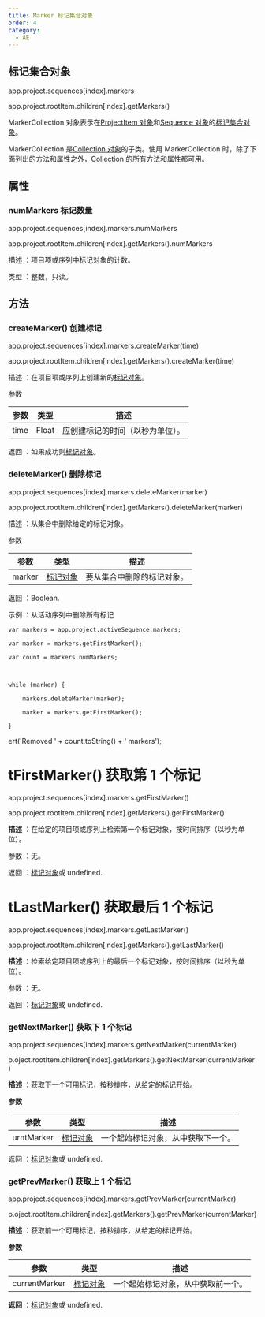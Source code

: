 ```yaml
---
title: Marker 标记集合对象
order: 4
category:
  - AE
---
```


## 标记集合对象

app.project.sequences[index].markers

app.project.rootItem.children[index].getMarkers()

MarkerCollection 对象表示在[ProjectItem 对象](https://ppro-scripting.docsforadobe.dev/item/projectitem.html#projectitem)和[Sequence 对象](https://ppro-scripting.docsforadobe.dev/sequence/sequence.html#sequence)的[标记集合对象](https://ppro-scripting.docsforadobe.dev/general/marker.html#marker)。

MarkerCollection 是[Collection 对象](https://ppro-scripting.docsforadobe.dev/collection/collection.html#collection)的子类。使用
MarkerCollection 时，除了下面列出的方法和属性之外，Collection 的所有方法和属性都可用。

## 属性

### numMarkers 标记数量

app.project.sequences[index].markers.numMarkers

app.project.rootItem.children[index].getMarkers().numMarkers

描述 ：项目项或序列中标记对象的计数。

类型 ：整数，只读。

## 方法

### createMarker() 创建标记

app.project.sequences[index].markers.createMarker(time)

app.project.rootItem.children[index].getMarkers().createMarker(time)

描述 ：在项目项或序列上创建新的[标记对象](https://ppro-scripting.docsforadobe.dev/general/marker.html#marker)。

参数

| 参数 | 类型  | 描述                             |
| ---- | ----- | -------------------------------- |
| time | Float | 应创建标记的时间（以秒为单位）。 |

返回 ：如果成功则[标记对象](https://ppro-scripting.docsforadobe.dev/general/marker.html#marker)。

### deleteMarker() 删除标记

app.project.sequences[index].markers.deleteMarker(marker)

app.project.rootItem.children[index].getMarkers().deleteMarker(marker)

描述 ：从集合中删除给定的标记对象。

参数

| 参数   | 类型                                                                           | 描述                       |
| ------ | ------------------------------------------------------------------------------ | -------------------------- |
| marker | [标记对象](https://ppro-scripting.docsforadobe.dev/general/marker.html#marker) | 要从集合中删除的标记对象。 |

返回 ：Boolean.

示例 ：从活动序列中删除所有标记

    var markers = app.project.activeSequence.markers;

    var marker = markers.getFirstMarker();

    var count = markers.numMarkers;



    while (marker) {

        markers.deleteMarker(marker);

        marker = markers.getFirstMarker();

    }

ert('Removed ' + count.toString() + ' markers');

# tFirstMarker() 获取第 1 个标记

app.project.sequences[index].markers.getFirstMarker()

app.project.rootItem.children[index].getMarkers().getFirstMarker()

**描述** ：在给定的项目项或序列上检索第一个标记对象，按时间排序（以秒为单位）。

参数 ：无。

返回 ：[标记对象](https://ppro-scripting.docsforadobe.dev/general/marker.html#marker)或 undefined.

# tLastMarker() 获取最后 1 个标记

app.project.sequences[index].markers.getLastMarker()

app.project.rootItem.children[index].getMarkers().getLastMarker()

**描述** ：检索给定项目项或序列上的最后一个标记对象，按时间排序（以秒为单位）。

参数 ：无。

返回 ：[标记对象](https://ppro-scripting.docsforadobe.dev/general/marker.html#marker)或 undefined.

### getNextMarker() 获取下 1 个标记

app.project.sequences[index].markers.getNextMarker(currentMarker)

p.oject.rootItem.children[index].getMarkers().getNextMarker(currentMarker)

**描述** ：获取下一个可用标记，按秒排序，从给定的标记开始。

**参数**

| 参数       | 类型                                                                           | 描述                               |
| ---------- | ------------------------------------------------------------------------------ | ---------------------------------- |
| urntMarker | [标记对象](https://ppro-scripting.docsforadobe.dev/general/marker.html#marker) | 一个起始标记对象，从中获取下一个。 |

返回 ：[标记对象](https://ppro-scripting.docsforadobe.dev/general/marker.html#marker)或 undefined.

### getPrevMarker() 获取上 1 个标记

app.project.sequences[index].markers.getPrevMarker(currentMarker)

p.oject.rootItem.children[index].getMarkers().getPrevMarker(currentMarker)

**描述** ：获取前一个可用标记，按秒排序，从给定的标记开始。

**参数**

| 参数          | 类型                                                                           | 描述                               |
| ------------- | ------------------------------------------------------------------------------ | ---------------------------------- |
| currentMarker | [标记对象](https://ppro-scripting.docsforadobe.dev/general/marker.html#marker) | 一个起始标记对象，从中获取前一个。 |

**返回** ：[标记对象](https://ppro-scripting.docsforadobe.dev/general/marker.html#marker)或 undefined.

